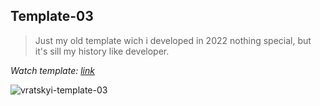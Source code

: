 ## Template-03

> Just my old template wich i developed in 2022 nothing special, but
> it's sill my history like developer.
> 
*Watch template: [link](https://vratskyi.github.io/template-03/)*

![vratskyi-template-03](https://mir-s3-cdn-cf.behance.net/project_modules/1400/1eed22141608921.626997491a0bb.png)

